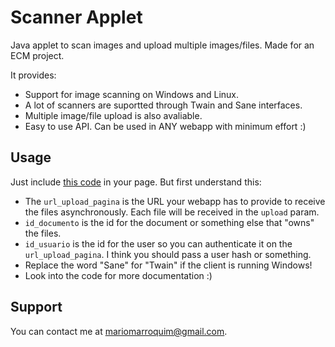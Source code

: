Scanner Applet
==============

Java applet to scan images and upload multiple images/files. Made for an ECM project.

It provides:

* Support for image scanning on Windows and Linux.
* A lot of scanners are suportted through Twain and Sane interfaces.
* Multiple image/file upload is also avaliable.
* Easy to use API. Can be used in ANY webapp with minimum effort :)

Usage
-----

Just include [this code](http://www.pastie.org/3334867) in your page. But first understand this:

* The `url_upload_pagina` is the URL your webapp has to provide to receive the files asynchronously. Each file will be received in the `upload` param.
* `id_documento` is the id for the document or something else that "owns" the files.
* `id_usuario` is the id for the user so you can authenticate it on the `url_upload_pagina`. I think you should pass a user hash or something.
* Replace the word "Sane" for "Twain" if the client is running Windows!
* Look into the code for more documentation :)

Support
-------

You can contact me at mariomarroquim@gmail.com.
